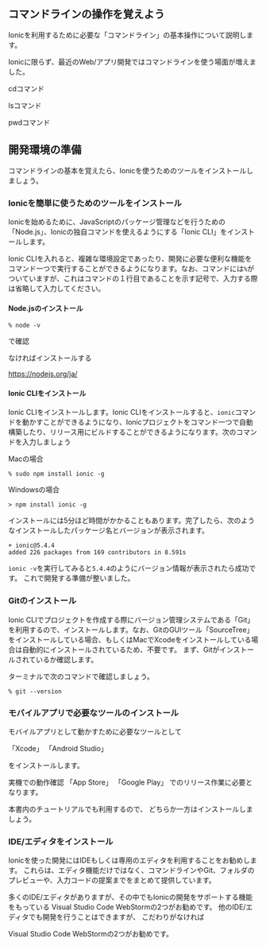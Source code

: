 ## コマンドラインの操作を覚えよう
Ionicを利用するために必要な「コマンドライン」の基本操作について説明します。

Ionicに限らず、最近のWeb/アプリ開発ではコマンドラインを使う場面が増えました。

cdコマンド

lsコマンド

pwdコマンド

## 開発環境の準備

コマンドラインの基本を覚えたら、Ionicを使うためのツールをインストールしましょう。

### Ionicを簡単に使うためのツールをインストール
Ionicを始めるために、JavaScriptのパッケージ管理などを行うための「Node.js」、Ionicの独自コマンドを使えるようにする「Ionic CLI」をインストールします。

Ionic CLIを入れると、複雑な環境設定であったり、開発に必要な便利な機能をコマンド一つで実行することができるようになります。なお、コマンドには`%`がついていますが、これはコマンドの１行目であることを示す記号で、入力する際は省略して入力してください。

#### Node.jsのインストール

```
% node -v
```
で確認

なければインストールする

https://nodejs.org/ja/

#### Ionic CLIをインストール
Ionic CLIをインストールします。Ionic CLIをインストールすると、`ionic`コマンドを動かすことができるようになり、Ionicプロジェクトをコマンド一つで自動構築したり、リリース用にビルドすることができるようになります。次のコマンドを入力しましょう

Macの場合
```
% sudo npm install ionic -g
```

Windowsの場合
```
> npm install ionic -g
```

インストールには5分ほど時間がかかることもあります。完了したら、次のようなインストールしたパッケージ名とバージョンが表示されます。

```
+ ionic@5.4.4
added 226 packages from 169 contributors in 8.591s
```

`ionic -v`を実行してみると`5.4.4`のようにバージョン情報が表示されたら成功です。
これで開発する準備が整いました。

### Gitのインストール
Ionic CLIでプロジェクトを作成する際にバージョン管理システムである「Git」を利用するので、インストールします。なお、GitのGUIツール「SourceTree」をインストールしている場合、もしくはMacでXcodeをインストールしている場合は自動的にインストールされているため、不要です。
まず、Gitがインストールされているか確認します。

ターミナルで次のコマンドで確認しましょう。

```
% git --version
```

### モバイルアプリで必要なツールのインストール

モバイルアプリとして動かすために必要なツールとして

「Xcode」
「Android Studio」

をインストールします。

実機での動作確認
「App Store」
「Google Play」
でのリリース作業に必要となります。

本書内のチュートリアルでも利用するので、
どちらか一方はインストールしましょう。

### IDE/エディタをインストール
Ionicを使った開発にはIDEもしくは専用のエディタを利用することをお勧めします。
これらは、エディタ機能だけではなく、コマンドラインやGit、フォルダのプレビューや、入力コードの提案までをまとめて提供しています。

多くのIDE/エディタがありますが、その中でもIonicの開発をサポートする機能をもっている
Visual Studio Code
WebStormの2つがお勧めです。
他のIDE/エディタでも開発を行うことはできますが、
こだわりがなければ

Visual Studio Code
WebStormの2つがお勧めです。



